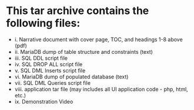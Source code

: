 # This tar archive contains the following files:
   * i. Narrative document with cover page, TOC, and headings 1-8 above (pdf)
   * ii. MariaDB dump of table structure and constraints (text)
   * iii. SQL DDL script file
   * iv. SQL DROP ALL script file
   * v. SQL DML Inserts script file
   * vi. MariaDB dump of populated database (text)
   * vii. SQL DML Queries script file
   * viii. application tar file (may includes all UI application code - php, html, etc.)
   * ix. Demonstration Video
